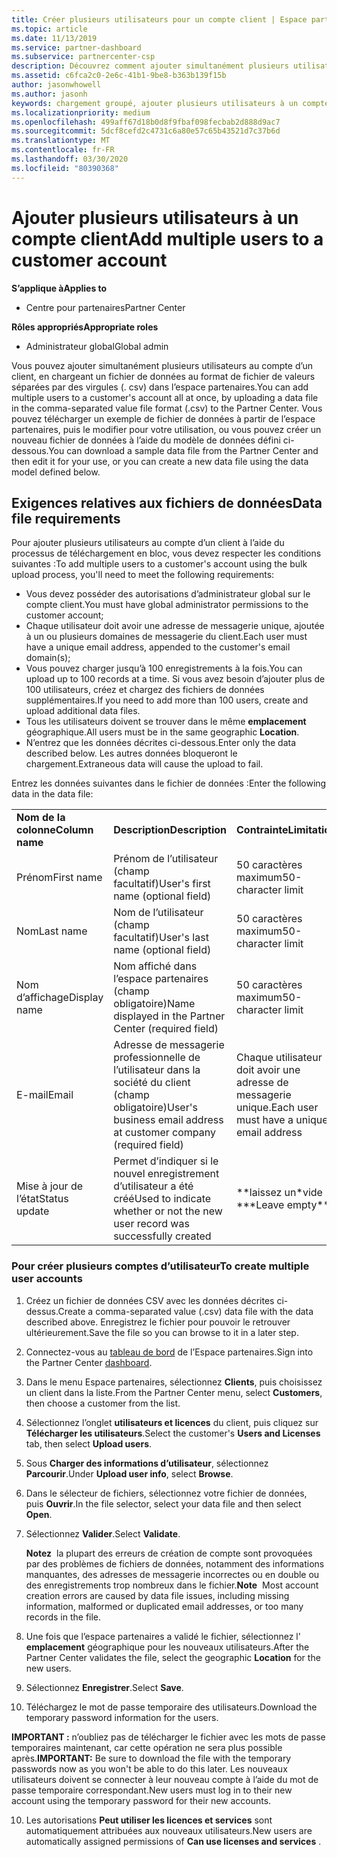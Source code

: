 ```yaml
---
title: Créer plusieurs utilisateurs pour un compte client | Espace partenaires
ms.topic: article
ms.date: 11/13/2019
ms.service: partner-dashboard
ms.subservice: partnercenter-csp
description: Découvrez comment ajouter simultanément plusieurs utilisateurs au compte d’un client, en chargeant un fichier de données au format de fichier de valeurs séparées par des virgules (. csv) dans l’espace partenaires.
ms.assetid: c6fca2c0-2e6c-41b1-9be8-b363b139f15b
author: jasonwhowell
ms.author: jasonh
keywords: chargement groupé, ajouter plusieurs utilisateurs à un compte client, ajouter des utilisateurs du client, chargement groupé des utilisateurs du client, compte client, utilisateurs du client, utilisateurs
ms.localizationpriority: medium
ms.openlocfilehash: 499aff67d18b0d8f9fbaf098fecbab2d888d9ac7
ms.sourcegitcommit: 5dcf8cefd2c4731c6a80e57c65b43521d7c37b6d
ms.translationtype: MT
ms.contentlocale: fr-FR
ms.lasthandoff: 03/30/2020
ms.locfileid: "80390368"
---
```

# <a name="add-multiple-users-to-a-customer-account"></a><span data-ttu-id="cdb8c-104">Ajouter plusieurs utilisateurs à un compte client</span><span class="sxs-lookup"><span data-stu-id="cdb8c-104">Add multiple users to a customer account</span></span>

<span data-ttu-id="cdb8c-105">**S’applique à**</span><span class="sxs-lookup"><span data-stu-id="cdb8c-105">**Applies to**</span></span>

- <span data-ttu-id="cdb8c-106">Centre pour partenaires</span><span class="sxs-lookup"><span data-stu-id="cdb8c-106">Partner Center</span></span>

<span data-ttu-id="cdb8c-107">**Rôles appropriés**</span><span class="sxs-lookup"><span data-stu-id="cdb8c-107">**Appropriate roles**</span></span>

- <span data-ttu-id="cdb8c-108">Administrateur global</span><span class="sxs-lookup"><span data-stu-id="cdb8c-108">Global admin</span></span>

<span data-ttu-id="cdb8c-109">Vous pouvez ajouter simultanément plusieurs utilisateurs au compte d’un client, en chargeant un fichier de données au format de fichier de valeurs séparées par des virgules (. csv) dans l’espace partenaires.</span><span class="sxs-lookup"><span data-stu-id="cdb8c-109">You can add multiple users to a customer's account all at once, by uploading a data file in the comma-separated value file format (.csv) to the Partner Center.</span></span> <span data-ttu-id="cdb8c-110">Vous pouvez télécharger un exemple de fichier de données à partir de l’espace partenaires, puis le modifier pour votre utilisation, ou vous pouvez créer un nouveau fichier de données à l’aide du modèle de données défini ci-dessous.</span><span class="sxs-lookup"><span data-stu-id="cdb8c-110">You can download a sample data file from the Partner Center and then edit it for your use, or you can create a new data file using the data model defined below.</span></span>

## <a name="data-file-requirements"></a><a href="" id="creatingtheimportcsvfile"></a><span data-ttu-id="cdb8c-111">Exigences relatives aux fichiers de données</span><span class="sxs-lookup"><span data-stu-id="cdb8c-111">Data file requirements</span></span>

<span data-ttu-id="cdb8c-112">Pour ajouter plusieurs utilisateurs au compte d’un client à l’aide du processus de téléchargement en bloc, vous devez respecter les conditions suivantes :</span><span class="sxs-lookup"><span data-stu-id="cdb8c-112">To add multiple users to a customer's account using the bulk upload process, you'll need to meet the following requirements:</span></span>

- <span data-ttu-id="cdb8c-113">Vous devez posséder des autorisations d’administrateur global sur le compte client.</span><span class="sxs-lookup"><span data-stu-id="cdb8c-113">You must have global administrator permissions to the customer account;</span></span>
- <span data-ttu-id="cdb8c-114">Chaque utilisateur doit avoir une adresse de messagerie unique, ajoutée à un ou plusieurs domaines de messagerie du client.</span><span class="sxs-lookup"><span data-stu-id="cdb8c-114">Each user must have a unique email address, appended to the customer's email domain(s);</span></span>
- <span data-ttu-id="cdb8c-115">Vous pouvez charger jusqu’à 100&nbsp;enregistrements à la fois.</span><span class="sxs-lookup"><span data-stu-id="cdb8c-115">You can upload up to 100 records at a time.</span></span> <span data-ttu-id="cdb8c-116">Si vous avez besoin d’ajouter plus de 100&nbsp;utilisateurs, créez et chargez des fichiers de données supplémentaires.</span><span class="sxs-lookup"><span data-stu-id="cdb8c-116">If you need to add more than 100 users, create and upload additional data files.</span></span>
- <span data-ttu-id="cdb8c-117">Tous les utilisateurs doivent se trouver dans le même **emplacement** géographique.</span><span class="sxs-lookup"><span data-stu-id="cdb8c-117">All users must be in the same geographic **Location**.</span></span>
- <span data-ttu-id="cdb8c-118">N’entrez que les données décrites ci-dessous.</span><span class="sxs-lookup"><span data-stu-id="cdb8c-118">Enter only the data described below.</span></span> <span data-ttu-id="cdb8c-119">Les autres données bloqueront le chargement.</span><span class="sxs-lookup"><span data-stu-id="cdb8c-119">Extraneous data will cause the upload to fail.</span></span>

<span data-ttu-id="cdb8c-120">Entrez les données suivantes dans le fichier de données&nbsp;:</span><span class="sxs-lookup"><span data-stu-id="cdb8c-120">Enter the following data in the data file:</span></span>

|                 |                                                                              |                                            |
|-----------------|------------------------------------------------------------------------------|--------------------------------------------|
| <span data-ttu-id="cdb8c-121">**Nom de la colonne**</span><span class="sxs-lookup"><span data-stu-id="cdb8c-121">**Column name**</span></span> | <span data-ttu-id="cdb8c-122">**Description**</span><span class="sxs-lookup"><span data-stu-id="cdb8c-122">**Description**</span></span>                                                              | <span data-ttu-id="cdb8c-123">**Contrainte**</span><span class="sxs-lookup"><span data-stu-id="cdb8c-123">**Limitation**</span></span>                             |
| <span data-ttu-id="cdb8c-124">Prénom</span><span class="sxs-lookup"><span data-stu-id="cdb8c-124">First name</span></span>      | <span data-ttu-id="cdb8c-125">Prénom de l’utilisateur (champ facultatif)</span><span class="sxs-lookup"><span data-stu-id="cdb8c-125">User's first name (optional field)</span></span>                                           | <span data-ttu-id="cdb8c-126">50&nbsp;caractères maximum</span><span class="sxs-lookup"><span data-stu-id="cdb8c-126">50-character limit</span></span>                         |
| <span data-ttu-id="cdb8c-127">Nom</span><span class="sxs-lookup"><span data-stu-id="cdb8c-127">Last name</span></span>       | <span data-ttu-id="cdb8c-128">Nom de l’utilisateur (champ facultatif)</span><span class="sxs-lookup"><span data-stu-id="cdb8c-128">User's last name (optional field)</span></span>                                            | <span data-ttu-id="cdb8c-129">50&nbsp;caractères maximum</span><span class="sxs-lookup"><span data-stu-id="cdb8c-129">50-character limit</span></span>                         |
| <span data-ttu-id="cdb8c-130">Nom d’affichage</span><span class="sxs-lookup"><span data-stu-id="cdb8c-130">Display name</span></span>    | <span data-ttu-id="cdb8c-131">Nom affiché dans l’espace partenaires (champ obligatoire)</span><span class="sxs-lookup"><span data-stu-id="cdb8c-131">Name displayed in the Partner Center (required field)</span></span>                            | <span data-ttu-id="cdb8c-132">50&nbsp;caractères maximum</span><span class="sxs-lookup"><span data-stu-id="cdb8c-132">50-character limit</span></span>                         |
| <span data-ttu-id="cdb8c-133">E-mail</span><span class="sxs-lookup"><span data-stu-id="cdb8c-133">Email</span></span>           | <span data-ttu-id="cdb8c-134">Adresse de messagerie professionnelle de l’utilisateur dans la société du client (champ obligatoire)</span><span class="sxs-lookup"><span data-stu-id="cdb8c-134">User's business email address at customer company (required field)</span></span>           | <span data-ttu-id="cdb8c-135">Chaque utilisateur doit avoir une adresse de messagerie unique.</span><span class="sxs-lookup"><span data-stu-id="cdb8c-135">Each user must have a unique email address</span></span> |
| <span data-ttu-id="cdb8c-136">Mise à jour de l’état</span><span class="sxs-lookup"><span data-stu-id="cdb8c-136">Status update</span></span>   | <span data-ttu-id="cdb8c-137">Permet d’indiquer si le nouvel enregistrement d’utilisateur a été créé</span><span class="sxs-lookup"><span data-stu-id="cdb8c-137">Used to indicate whether or not the new user record was successfully created</span></span> | <span data-ttu-id="cdb8c-138">\*\*laissez un\*vide \*</span><span class="sxs-lookup"><span data-stu-id="cdb8c-138">\*\*Leave empty\*\*</span></span>                        |

### <a name="to-create-multiple-user-accounts"></a><a href="" id="createmultipleuseraccounts"></a><span data-ttu-id="cdb8c-139">Pour créer plusieurs comptes d’utilisateur</span><span class="sxs-lookup"><span data-stu-id="cdb8c-139">To create multiple user accounts</span></span>

<a href="" id="creatingtheaccounts"></a>

1. <span data-ttu-id="cdb8c-140">Créez un fichier de données CSV avec les données décrites ci-dessus.</span><span class="sxs-lookup"><span data-stu-id="cdb8c-140">Create a comma-separated value (.csv) data file with the data described above.</span></span> <span data-ttu-id="cdb8c-141">Enregistrez le fichier pour pouvoir le retrouver ultérieurement.</span><span class="sxs-lookup"><span data-stu-id="cdb8c-141">Save the file so you can browse to it in a later step.</span></span>

2. <span data-ttu-id="cdb8c-142">Connectez-vous au [tableau de bord](https://partner.microsoft.com/dashboard) de l’Espace partenaires.</span><span class="sxs-lookup"><span data-stu-id="cdb8c-142">Sign into the Partner Center [dashboard](https://partner.microsoft.com/dashboard).</span></span>

3. <span data-ttu-id="cdb8c-143">Dans le menu Espace partenaires, sélectionnez **Clients**, puis choisissez un client dans la liste.</span><span class="sxs-lookup"><span data-stu-id="cdb8c-143">From the Partner Center menu, select **Customers**, then choose a customer from the list.</span></span>

4. <span data-ttu-id="cdb8c-144">Sélectionnez l’onglet **utilisateurs et licences** du client, puis cliquez sur **Télécharger les utilisateurs**.</span><span class="sxs-lookup"><span data-stu-id="cdb8c-144">Select the customer's **Users and Licenses** tab, then select **Upload users**.</span></span>

5. <span data-ttu-id="cdb8c-145">Sous **Charger des informations d’utilisateur**, sélectionnez **Parcourir**.</span><span class="sxs-lookup"><span data-stu-id="cdb8c-145">Under **Upload user info**, select **Browse**.</span></span>

6. <span data-ttu-id="cdb8c-146">Dans le sélecteur de fichiers, sélectionnez votre fichier de données, puis **Ouvrir**.</span><span class="sxs-lookup"><span data-stu-id="cdb8c-146">In the file selector, select your data file and then select **Open**.</span></span>

7. <span data-ttu-id="cdb8c-147">Sélectionnez **Valider**.</span><span class="sxs-lookup"><span data-stu-id="cdb8c-147">Select **Validate**.</span></span>

    <span data-ttu-id="cdb8c-148">**Notez**  la plupart des erreurs de création de compte sont provoquées par des problèmes de fichiers de données, notamment des informations manquantes, des adresses de messagerie incorrectes ou en double ou des enregistrements trop nombreux dans le fichier.</span><span class="sxs-lookup"><span data-stu-id="cdb8c-148">**Note**  Most account creation errors are caused by data file issues, including missing information, malformed or duplicated email addresses, or too many records in the file.</span></span>

8. <span data-ttu-id="cdb8c-149">Une fois que l’espace partenaires a validé le fichier, sélectionnez l' **emplacement** géographique pour les nouveaux utilisateurs.</span><span class="sxs-lookup"><span data-stu-id="cdb8c-149">After the Partner Center validates the file, select the geographic **Location** for the new users.</span></span>
9. <span data-ttu-id="cdb8c-150">Sélectionnez **Enregistrer**.</span><span class="sxs-lookup"><span data-stu-id="cdb8c-150">Select **Save**.</span></span>
10. <span data-ttu-id="cdb8c-151">Téléchargez le mot de passe temporaire des utilisateurs.</span><span class="sxs-lookup"><span data-stu-id="cdb8c-151">Download the temporary password information for the users.</span></span>

<span data-ttu-id="cdb8c-152">**IMPORTANT&nbsp;:** n’oubliez pas de télécharger le fichier avec les mots de passe temporaires maintenant, car cette opération ne sera plus possible après.</span><span class="sxs-lookup"><span data-stu-id="cdb8c-152">**IMPORTANT:** Be sure to download the file with the temporary passwords now as you won't be able to do this later.</span></span> <span data-ttu-id="cdb8c-153">Les nouveaux utilisateurs doivent se connecter à leur nouveau compte à l’aide du mot de passe temporaire correspondant.</span><span class="sxs-lookup"><span data-stu-id="cdb8c-153">New users must log in to their new account using the temporary password for their new accounts.</span></span>

10. <span data-ttu-id="cdb8c-154">Les autorisations **Peut utiliser les licences et services** sont automatiquement attribuées aux nouveaux utilisateurs.</span><span class="sxs-lookup"><span data-stu-id="cdb8c-154">New users are automatically assigned permissions of **Can use licenses and services** .</span></span> 

 

 



